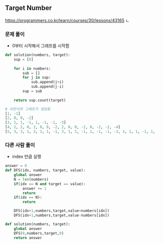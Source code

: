 ## Target Number
https://programmers.co.kr/learn/courses/30/lessons/43165
ㄴ
### 문제 풀이 
- 0부터 시작해서 그래프를 시작함

```python 
def solution(numbers, target):
    sup = [0]
    
    for i in numbers:
        sub = []
        for j in sup:
            sub.append(j+i)
            sub.append(j-i)
        sup = sub
        
    return sup.count(target)

# 이런식의 그래프가 생성됨
[1, -1]
[2, 0, 0, -2]
[3, 1, 1, -1, 1, -1, -1, -3]
[4, 2, 2, 0, 2, 0, 0, -2, 2, 0, 0, -2, 0, -2, -2, -4]
[5, 3, 3, 1, 3, 1, 1, -1, 3, 1, 1, -1, 1, -1, -1, -3, 3, 1, 1, -1, 1, -1, -1, -3, 1, -1, -1, -3, -1, -3, -3, -5]
```

### 다른 사람 풀이 
- index 만큼 실행
```python 
answer = 0
def DFS(idx, numbers, target, value):
    global answer
    N = len(numbers)
    if(idx == N and target == value):
        answer += 1
        return
    if(idx == N):
        return

    DFS(idx+1,numbers,target,value+numbers[idx])
    DFS(idx+1,numbers,target,value-numbers[idx])

def solution(numbers, target):
    global answer
    DFS(0,numbers,target,0)
    return answer

```
